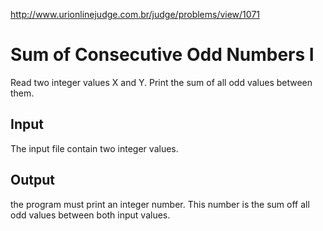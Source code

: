 http://www.urionlinejudge.com.br/judge/problems/view/1071

# Sum of Consecutive Odd Numbers I

Read two integer values X and Y. Print the sum of all odd values between them.

## Input

The input file contain two integer values.

## Output

the program must print an integer number. This number is the sum off all odd
values between both input values.
